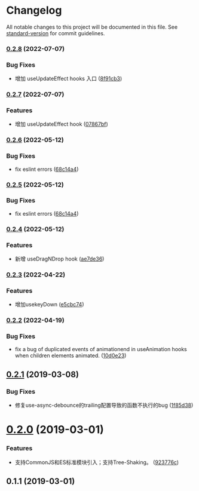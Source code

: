 # Changelog

All notable changes to this project will be documented in this file. See [standard-version](https://github.com/conventional-changelog/standard-version) for commit guidelines.

### [0.2.8](https://github.com/shallinta/smarty-react-hooks/compare/v0.2.7...v0.2.8) (2022-07-07)


### Bug Fixes

* 增加 useUpdateEffect hooks 入口 ([8f91cb3](https://github.com/shallinta/smarty-react-hooks/commit/8f91cb3e9b13abf686b9b487a721ee3e8f288a35))

### [0.2.7](https://github.com/shallinta/smarty-react-hooks/compare/v0.2.6...v0.2.7) (2022-07-07)


### Features

* 增加 useUpdateEffect hook ([07867bf](https://github.com/shallinta/smarty-react-hooks/commit/07867bf748c950836d406f51e45abe5bbd0fa518))

### [0.2.6](https://github.com/shallinta/smarty-react-hooks/compare/v0.2.4...v0.2.6) (2022-05-12)


### Bug Fixes

* fix eslint errors ([68c14a4](https://github.com/shallinta/smarty-react-hooks/commit/68c14a423bc75491e6308f74ba5033ac1b6b095c))

### [0.2.5](https://github.com/shallinta/smarty-react-hooks/compare/v0.2.4...v0.2.5) (2022-05-12)


### Bug Fixes

* fix eslint errors ([68c14a4](https://github.com/shallinta/smarty-react-hooks/commit/68c14a423bc75491e6308f74ba5033ac1b6b095c))

### [0.2.4](https://github.com/shallinta/smarty-react-hooks/compare/v0.2.3...v0.2.4) (2022-05-12)


### Features

* 新增 useDragNDrop hook ([ae7de36](https://github.com/shallinta/smarty-react-hooks/commit/ae7de36639b995efe5fee5c7a95ee2674fa5ad7e))

### [0.2.3](https://github.com/shallinta/smarty-react-hooks/compare/v0.2.2...v0.2.3) (2022-04-22)


### Features

* 增加usekeyDown ([e5cbc74](https://github.com/shallinta/smarty-react-hooks/commit/e5cbc745b35130ccc9a5636285d3c03edac0b838))

### [0.2.2](https://github.com/shallinta/smarty-react-hooks/compare/v0.2.1...v0.2.2) (2022-04-19)


### Bug Fixes

* fix a bug of duplicated events of animationend in useAnimation hooks when children elements animated. ([10d0e23](https://github.com/shallinta/smarty-react-hooks/commit/10d0e23fe12520ba7825c6b8473ed6b8942e948a))

## [0.2.1](https://github.com/shallinta/smarty-react-hooks/compare/v0.2.0...v0.2.1) (2019-03-08)


### Bug Fixes

* 修复use-async-debounce的trailing配置导致的函数不执行的bug ([1f85d38](https://github.com/shallinta/smarty-react-hooks/commit/1f85d38))



# [0.2.0](https://github.com/shallinta/smarty-react-hooks/compare/v0.1.1...v0.2.0) (2019-03-01)


### Features

* 支持CommonJS和ES标准模块引入；支持Tree-Shaking。 ([923776c](https://github.com/shallinta/smarty-react-hooks/commit/923776c))



## 0.1.1 (2019-03-01)
